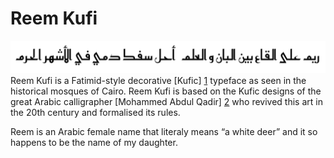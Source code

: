 Reem Kufi
=========

![Sample](documentation/sample.png)
Reem Kufi is a Fatimid-style decorative [Kufic] [1] typeface as seen in the
historical mosques of Cairo. Reem Kufi is based on the Kufic designs of the
great Arabic calligrapher [Mohammed Abdul Qadir] [2] who revived this art in
the 20th century and formalised its rules.

Reem is an Arabic female name that literaly means “a white deer” and it so
happens to be the name of my daughter.

[1]: https://en.wikipedia.org/wiki/Kufic
[2]: https://ar.wikipedia.org/wiki/%D9%85%D8%AD%D9%85%D8%AF_%D8%B9%D8%A8%D8%AF_%D8%A7%D9%84%D9%82%D8%A7%D8%AF%D8%B1_%D8%B9%D8%A8%D8%AF_%D8%A7%D9%84%D9%84%D9%87_%28%D8%AE%D8%B7%D8%A7%D8%B7%29
